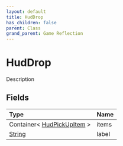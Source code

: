 ```yaml
---
layout: default
title: HudDrop
has_children: false
parent: Class
grand_parent: Game Reflection
---
```

# HudDrop
Description 

## Fields

| Type | Name |
|:----------|:--------------|
| Container< [HudPickUpItem](/riftbreaker-wiki/docs/game-reflection/classes/hud_pick_up_item/) > | items |
| [String](/riftbreaker-wiki/docs/game-reflection/components/string/) | label |

